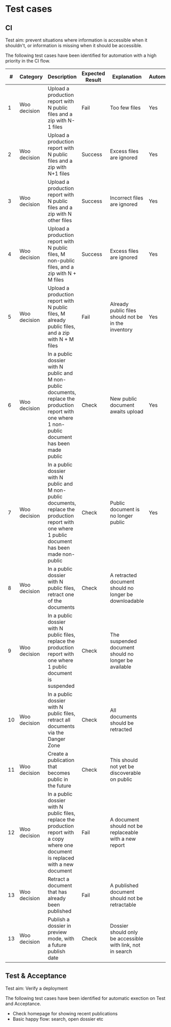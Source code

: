 <!-- markdownlint-disable MD013 -->
# Test cases

## CI

Test aim: prevent situations where information is accessible when it shouldn't, or information is missing when it should be accessible.

The following test cases have been identified for automation with a high priority in the CI flow.

| #   | Category     | Description                                                                                                                                           | Expected Result | Explanation                                                | Automated |
| --- | ------------ | ----------------------------------------------------------------------------------------------------------------------------------------------------- | --------------- | ---------------------------------------------------------- | --------- |
| 1   | Woo decision | Upload a production report with N public files and a zip with N-1 files                                                                               | Fail            | Too few files                                              | Yes       |
| 2   | Woo decision | Upload a production report with N public files and a zip with N+1 files                                                                               | Success         | Excess files are ignored                                   | Yes       |
| 3   | Woo decision | Upload a production report with N public files and a zip with N other files                                                                           | Success         | Incorrect files are ignored                                | Yes       |
| 4   | Woo decision | Upload a production report with N public files, M non-public files, and a zip with N + M files                                                        | Success         | Excess files are ignored                                   | Yes       |
| 5   | Woo decision | Upload a production report with N public files, M already public files, and a zip with N + M files                                                    | Fail            | Already public files should not be in the inventory        | Yes       |
| 6   | Woo decision | In a public dossier with N public and M non-public documents, replace the production report with one where 1 non-public document has been made public | Check           | New public document awaits upload                          | Yes       |
| 7   | Woo decision | In a public dossier with N public and M non-public documents, replace the production report with one where 1 public document has been made non-public | Check           | Public document is no longer public                        | Yes       |
| 8   | Woo decision | In a public dossier with N public files, retract one of the documents                                                                                 | Check           | A retracted document should no longer be downloadable      |           |
| 9   | Woo decision | In a public dossier with N public files, replace the production report with one where 1 public document is suspended                                  | Check           | The suspended document should no longer be available       |           |
| 10  | Woo decision | In a public dossier with N public files, retract all documents via the Danger Zone                                                                    | Check           | All documents should be retracted                          |           |
| 11  | Woo decision | Create a publication that becomes public in the future                                                                                                | Check           | This should not yet be discoverable on public              |           |
| 12  | Woo decision | In a public dossier with N public files, replace the production report with a copy where one document is replaced with a new document                 | Fail            | A document should not be replaceable with a new report     |           |
| 13  | Woo decision | Retract a document that has already been published                                                                                                    | Fail            | A published document should not be retractable             |           |
| 13  | Woo decision | Publish a dossier in preview mode, with a future publish date                                                                                         | Check           | Dossier should only be accessible with link, not in search |           |

## Test & Acceptance

Test aim: Verify a deployment

The following test cases have been identified for automatic exection on Test and Acceptance.

- Check homepage for showing recent publications
- Basic happy flow: search, open dossier etc
